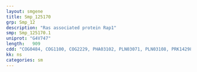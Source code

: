 ```yaml
---
layout: smgene
title: Smp_125170
grp: Smp_12
description: "Ras associated protein Rap1"
smp: Smp_125170.1
uniprot: "G4V747"
length:   909
cdd: "COG0484, COG1100, COG2229, PHA03102, PLN03071, PLN03108, PRK14298, PTZ00037, PTZ00132, PTZ00133, TIGR00231, TIGR02349, cd04119, cd06257, cl02542, cl21455, pfam00071, pfam00226, pfam08477, smart00175, smart00176, smart00271"
kk: ns
categories: sm
---
```

